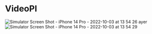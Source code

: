 # VideoPl
![Simulator Screen Shot - iPhone 14 Pro - 2022-10-03 at 13 54 26](https://user-images.githubusercontent.com/109949736/193504102-473e1490-89b2-4a49-91ca-a6e78369c760.png)
ayer![Simulator Screen Shot - iPhone 14 Pro - 2022-10-03 at 13 54 29](https://user-images.githubusercontent.com/109949736/193504095-58d9983c-2fe0-4793-b2f3-05cd61b8d68f.png)
